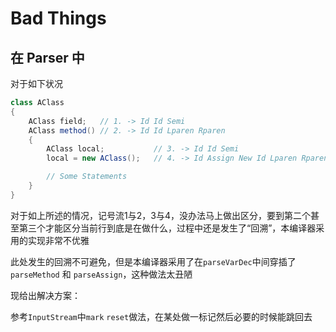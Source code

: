 Bad Things
===

在 Parser 中
---

对于如下状况

```java
class AClass
{
    AClass field;   // 1. -> Id Id Semi
    AClass method() // 2. -> Id Id Lparen Rparen
    {
        AClass local;           // 3. -> Id Id Semi
        local = new AClass();   // 4. -> Id Assign New Id Lparen Rparen Semi

        // Some Statements
    }
}
```

对于如上所述的情况，记号流1与2，3与4，没办法马上做出区分，要到第二个甚至第三个才能区分当前行到底是在做什么，过程中还是发生了“回溯”，本编译器采用的实现非常不优雅

此处发生的回溯不可避免，但是本编译器采用了在`parseVarDec`中间穿插了`parseMethod` 和 `parseAssign`，这种做法太丑陋

现给出解决方案：

参考`InputStream`中`mark` `reset`做法，在某处做一标记然后必要的时候能跳回去